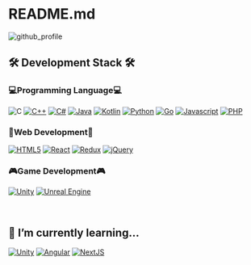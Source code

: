 <!--
**Snshadow/Snshadow** is a ✨ _special_ ✨ repository because its `README.md` (this file) appears on your GitHub profile.

Here are some ideas to get you started:

- 🔭 I’m currently working on ...
- 🌱 I’m currently learning ...
- 👯 I’m looking to collaborate on ...
- 🤔 I’m looking for help with ...
- 💬 Ask me about ...
- 📫 How to reach me: ...
- 😄 Pronouns: ...
- ⚡ Fun fact: ...
-->

# README.md

![github_profile](https://capsule-render.vercel.app/api?type=soft&color=0:6ED9FF,100:73ECC8&height=250&section=header&text=Snshadow's%20Github&fontSize=90&fontColor=789FFA)  

## 🛠 Development Stack 🛠

### 💻Programming Language💻

![C](https://img.shields.io/badge/C-24CF7B?style=plastic&logo=c&logoColor=A8B9CC)
[![C++](https://img.shields.io/badge/C++-97ca00?style=plastic&logo=cplusplus&logoColor=00599C)](https://cplusplus.com)
[![C#](https://img.shields.io/badge/C%23-158BFF?style=plastic&logo=csharp&logoColor=239120)](https://learn.microsoft.com/en-us/dotnet/csharp)
[![Java](https://img.shields.io/badge/Java-FFA200?style=plastic&logo=Java&logoColor=00599C)](https://dev.java)
[![Kotlin](https://img.shields.io/badge/Kotlin-BC0032?style=plastic&logo=kotlin&logoColor=7F52FF)](https://kotlinlang.org)
[![Python](https://img.shields.io/badge/Python-31F071?style=plastic&logo=python&logoColor=3776AB)](https://www.python.org)
[![Go](https://img.shields.io/badge/Go-B604A4?style=plastic&logo=go&logoColor=00ADD8)](https://go.dev)
[![Javascript](https://img.shields.io/badge/Javascript-7200E4?style=plastic&logo=javascript&logoColor=F7DF1E)](https://developer.mozilla.org/en-US/docs/Web/JavaScript)
[![PHP](https://img.shields.io/badge/PHP-0ED0DE?style=plastic&logo=php&logoColor=777BB4)](https://www.php.net)

### 📰**Web** Development📰

[![HTML5](https://img.shields.io/badge/HTML5-97ca00?style=plastic&logo=html5&logoColor=E34F26)](https://developer.mozilla.org/en-US/docs/Web/HTML)
[![React](https://img.shields.io/badge/React-violet?style=plastic&logo=react&logoColor=46F4FF)](https://reactjs.org)
[![Redux](https://img.shields.io/badge/Redux-0043CA?style=plastic&logo=redux&logoColor=764ABC)](https://redux.js.org)
[![jQuery](https://img.shields.io/badge/jQuery-yellowgreen?style=plastic&logo=jquery&logoColor=0769AD)](https://jquery.com)

### 🎮**Game** Development🎮

[![Unity](https://img.shields.io/badge/Unity-45cc22?style=plastic&logo=unity&logoColor=000000)](https://unity.com)
[![Unreal Engine](https://img.shields.io/badge/Unreal%20Engine-AE0034?style=plastic&logo=unrealengine&logoColor=0E1128)](https://www.unrealengine.com)

&nbsp;

## 🌱 I’m currently learning...

  [![Unity](https://img.shields.io/badge/Unity-45cc22?style=plastic&logo=unity&logoColor=000000)](https://unity.com)
  [![Angular](https://img.shields.io/badge/Angular-E9A300?style=plastic&logo=angular&logoColor=DD0031)](https://angular.io)
  [![NextJS](https://img.shields.io/badge/Next.js-808080?style=plastic&logo=next.js&logoColor=000000)](https://nextjs.org)
